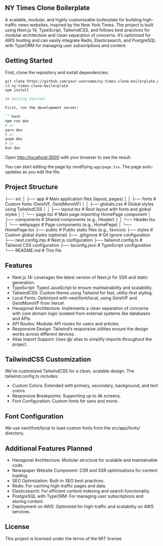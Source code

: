 ## NY Times Clone Boilerplate

A scalable, modular, and highly customizable boilerplate for building high-traffic news websites, inspired by the New York Times. The project is built using Next.js 14, TypeScript, TailwindCSS, and follows best practices for modular architecture and clean separation of concerns. It’s optimized for AWS hosting and can easily integrate Redis, Elasticsearch, and PostgreSQL with TypeORM for managing user subscriptions and content.

## Getting Started

First, clone the repository and install dependencies:

```bash
git clone https://github.com/your-username/ny-times-clone-boilerplate.git
cd ny-times-clone-boilerplate
npm install

## Getting Started

First, run the development server:

```bash
npm run dev
# or
yarn dev
# or
pnpm dev
# or
bun dev
```

Open [http://localhost:3000](http://localhost:3000) with your browser to see the result.

You can start editing the page by modifying `app/page.tsx`. The page auto-updates as you edit the file.

## Project Structure

├── src
│   ├── app                # Main application files (layout, pages)
│   │   ├── fonts          # Custom fonts (GeistVF, GeistMonoVF)
│   │   ├── globals.css    # Global styles using TailwindCSS
│   │   ├── layout.tsx     # Root layout with fonts and global styles
│   │   └── page.tsx       # Main page importing HomePage component
│   ├── components         # Shared components (e.g., Header)
│   │   └── Header.tsx
│   └── webpages           # Page components (e.g., HomePage)
│       └── HomePage.tsx
├── public                 # Public static files (e.g., favicon)
├── styles                 # Custom global styles (optional)
├── .gitignore             # Git ignore configuration
├── next.config.mjs        # Next.js configuration
├── tailwind.config.ts     # Tailwind CSS configuration
├── tsconfig.json          # TypeScript configuration
└── README.md              # This file

## Features

- Next.js 14: Leverages the latest version of Next.js for SSR and static generation.
- TypeScript: Typed JavaScript to ensure maintainability and scalability.
- TailwindCSS: Custom theme using Tailwind for fast, utility-first styling.
- Local Fonts: Optimized with next/font/local, using GeistVF and GeistMonoVF from Vercel.
- Hexagonal Architecture: Implements a clean separation of concerns with core domain logic isolated from external systems like databases and APIs.
- API Routes: Modular API routes for users and articles.
- Responsive Design: Tailwind’s responsive utilities ensure the design works across different devices.
- Alias Import Support: Uses @/ alias to simplify imports throughout the project.

## TailwindCSS Customization

We’ve customized TailwindCSS for a clean, scalable design. The tailwind.config.ts includes:
- Custom Colors: Extended with primary, secondary, background, and text colors.
- Responsive Breakpoints: Supporting up to 4k screens.
- Font Configuration: Custom fonts for sans and mono.


## Font Configuration

We use next/font/local to load custom fonts from the src/app/fonts/ directory.

## Additional Features Planned
- Hexagonal Architecture: Modular structure for scalable and maintainable code.
- Newspaper Website Component: CSR and SSR optimizations for content loading.
- SEO Optimization: Built-in SEO best practices.
- Redis: For caching high-traffic pages and data.
- Elasticsearch: For efficient content indexing and search functionality.
- PostgreSQL with TypeORM: For managing user subscriptions and storing content.
- Deployment on AWS: Optimized for high-traffic and scalability on AWS services.

## License

This project is licensed under the terms of the MIT license.